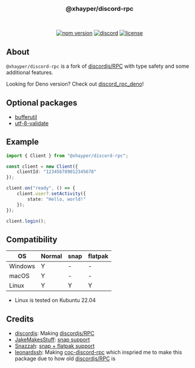 <!-- markdownlint-disable -->
<div align="center">
    <br />
    <h3>@xhayper/discord-rpc</h3>
    <br />
    <p>
        <a href="https://www.npmjs.com/package/@xhayper/discord-rpc" target="_blank"><img src="https://img.shields.io/npm/v/@xhayper/discord-rpc.svg" alt="npm version"/></a>
        <a href="https://discord.com/invite/xTAR8nUs2g" target="_blank"><img src="https://img.shields.io/discord/965168309731487805.svg" alt="discord"/></a>
        <a href="https://github.com/xhayper/discord-rpc/blob/main/LICENSE" target="_blank"><img src="https://img.shields.io/github/license/xhayper/discord-rpc.svg" alt="license"/></a>
    </p>
</div>
<!-- markdownlint-enable -->

## About

`@xhayper/discord-rpc` is a fork of [discordjs/RPC](https://github.com/discordjs/RPC) with type safety and some additional features.

Looking for Deno version? Check out [discord_rpc_deno](https://github.com/xhayper/discord-rpc-deno)!

## Optional packages

- [bufferutil](https://www.npmjs.com/package/bufferutil)
- [utf-8-validate](https://www.npmjs.com/package/utf-8-validate)

## Example

```ts
import { Client } from "@xhayper/discord-rpc";

const client = new Client({
    clientId: "123456789012345678"
});

client.on("ready", () => {
    client.user?.setActivity({
        state: "Hello, world!"
    });
});

client.login();
```

## Compatibility

| OS      | Normal | snap | flatpak |
| ------- | ------ | ---- | ------- |
| Windows | Y      | -    | -       |
| macOS   | Y      | -    | -       |
| Linux   | Y      | Y    | Y       |

- Linux is tested on Kubuntu 22.04
## Credits

- [discordjs](https://github.com/discordjs): Making [discordjs/RPC](https://github.com/discordjs/RPC)
- [JakeMakesStuff](https://github.com/JakeMakesStuff): [snap support](https://github.com/discordjs/RPC/pull/152)
- [Snazzah](https://github.com/Snazzah): [snap + flatpak support](https://github.com/Snazzah/SublimeDiscordRP/blob/c13e60cdbc5de8147881bb232f2339722c2b46b4/discord_ipc/__init__.py#L208)
- [leonardssh](https://github.com/leonardssh): Making [coc-discord-rpc](https://github.com/leonardssh/coc-discord-rpc) which inspried me to make this package due to how old [discordjs/RPC](https://github.com/discordjs/RPC) is
